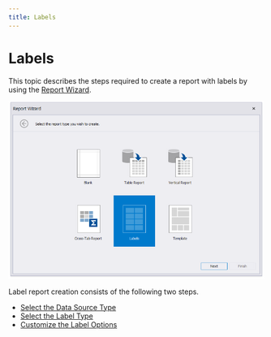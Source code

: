 ```yaml
---
title: Labels
---
```

# Labels

This topic describes the steps required to create a report with labels by using the [Report Wizard](../report-wizard.md).

![ReportWizard-ChooseReportType-Labels](../../../../../images/eurd-ReportWizard-ChooseReportType-Labels.png)

Label report creation consists of the following two steps.

* [Select the Data Source Type](labels/select-the-data-source-type.md)
* [Select the Label Type](labels/select-the-label-type.md)
* [Customize the Label Options](labels/customize-the-label-options.md)